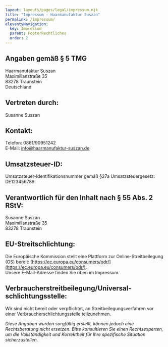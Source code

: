 ```yaml
---
layout: layouts/pages/legal/impressum.njk
title: "Impressum - Haarmanufaktur Suszan"
permalink: /impressum/
eleventyNavigation:
  key: Impressum
  parent: FooterRechtliches
  order: 2
---
```


## Angaben gemäß § 5 TMG

Haarmanufaktur Suszan  
Maximilianstraße 35  
83278 Traunstein  
Deutschland

## Vertreten durch:

Susanne Suszan

## Kontakt:

Telefon: 0861/90951242  
E-Mail: [info@haarmanufaktur-suszan.de](mailto:info@haarmanufaktur-suszan.de)

## Umsatzsteuer-ID:

Umsatzsteuer-Identifikationsnummer gemäß §27a Umsatzsteuergesetz:  
DE123456789

## Verantwortlich für den Inhalt nach § 55 Abs. 2 RStV:

Susanne Suszan  
Maximilianstraße 35  
83278 Traunstein

## EU-Streitschlichtung:

Die Europäische Kommission stellt eine Plattform zur Online-Streitbeilegung (OS) bereit: [https://ec.europa.eu/consumers/odr/](https://ec.europa.eu/consumers/odr/).  
Unsere E-Mail-Adresse finden Sie oben im Impressum.

## Verbraucher­streit­beilegung/Universal­schlichtungs­stelle:

Wir sind nicht bereit oder verpflichtet, an Streitbeilegungsverfahren vor einer Verbraucher­schlichtungs­stelle teilzunehmen.

*Diese Angaben wurden sorgfältig erstellt, können jedoch eine Rechtsberatung nicht ersetzen. Bitte konsultieren Sie einen Rechtsexperten, um die Vollständigkeit und Korrektheit für Ihre spezifische Situation sicherzustellen.*